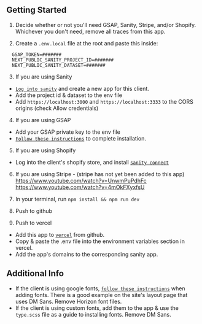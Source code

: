 ## Getting Started
1. Decide whether or not you'll need GSAP, Sanity, Stripe, and/or Shopify. Whichever you don't need, remove all traces from this app.

2. Create a `.env.local` file at the root and paste this inside:
```
  GSAP_TOKEN=#######
  NEXT_PUBLIC_SANITY_PROJECT_ID=#######
  NEXT_PUBLIC_SANITY_DATASET=#######
```

3. If you are using Sanity
- [`Log into sanity`](https://www.sanity.io/manage/personal/projects) and create a new app for this client.
- Add the project id & dataset to the env file
- Add `https://localhost:3000` and `https://localhost:3333` to the CORS origins (check Allow credentials)


4. If you are using GSAP
- Add your GSAP private key to the env file
- [`Follow these instructions`](https://gsap.com/community/forums/topic/39420-npm-err-code-e403-next-14/#comment-196147) to complete installation.


5. If you are using Shopify
- Log into the client's shopify store, and install [`sanity connect`](https://apps.shopify.com/sanity-connect)


6. If you are using Stripe - (stripe has not yet been added to this app)
https://www.youtube.com/watch?v=UnwmPuPdhFc
https://www.youtube.com/watch?v=4mOkFXyxfsU


7. In your terminal, run ```npm install && npm run dev```


8. Push to github


9. Push to vercel
- Add this app to [`vercel`](https://vercel.com/dashboard) from github.
- Copy & paste the .env file into the environment variables section in vercel.
- Add the app's domains to the corresponding sanity app.



## Additional Info
- If the client is using google fonts, [`follow these instructions`](https://nextjs.org/docs/pages/building-your-application/optimizing/fonts) when adding fonts. There is a good example on the site's layout page that uses DM Sans. Remove Horizon font files.
- If the client is using custom fonts, add them to the app & use the `type.scss` file as a guide to installing fonts. Remove DM Sans. 